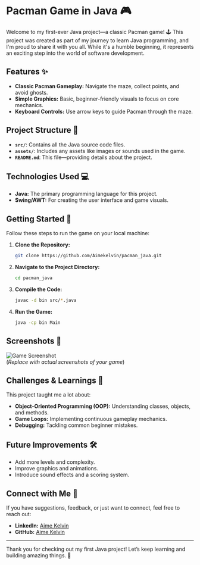 # Pacman Game in Java 🎮

Welcome to my first-ever Java project—a classic Pacman game! 🕹️ This project was created as part of my journey to learn Java programming, and I'm proud to share it with you all. While it's a humble beginning, it represents an exciting step into the world of software development. 

## Features ✨
- **Classic Pacman Gameplay:** Navigate the maze, collect points, and avoid ghosts.
- **Simple Graphics:** Basic, beginner-friendly visuals to focus on core mechanics.
- **Keyboard Controls:** Use arrow keys to guide Pacman through the maze.

## Project Structure 📂
- **`src/`**: Contains all the Java source code files.
- **`assets/`**: Includes any assets like images or sounds used in the game.
- **`README.md`**: This file—providing details about the project.

## Technologies Used 💻
- **Java:** The primary programming language for this project.
- **Swing/AWT:** For creating the user interface and game visuals.

## Getting Started 🚀

Follow these steps to run the game on your local machine:

1. **Clone the Repository:**
   ```bash
   git clone https://github.com/Aimekelvin/pacman_java.git
   ```

2. **Navigate to the Project Directory:**
   ```bash
   cd pacman_java
   ```

3. **Compile the Code:**
   ```bash
   javac -d bin src/*.java
   ```

4. **Run the Game:**
   ```bash
   java -cp bin Main
   ```

## Screenshots 📸
![Game Screenshot](https://via.placeholder.com/800x400?text=Screenshot+Coming+Soon)  
(*Replace with actual screenshots of your game*)

## Challenges & Learnings 🧠
This project taught me a lot about:
- **Object-Oriented Programming (OOP):** Understanding classes, objects, and methods.
- **Game Loops:** Implementing continuous gameplay mechanics.
- **Debugging:** Tackling common beginner mistakes.

## Future Improvements 🛠️
- Add more levels and complexity.
- Improve graphics and animations.
- Introduce sound effects and a scoring system.

## Connect with Me 🤝
If you have suggestions, feedback, or just want to connect, feel free to reach out:
- **LinkedIn:** [Aime Kelvin](https://www.linkedin.com/in/aimekelvin)  
- **GitHub:** [Aime Kelvin](https://github.com/Aimekelvin)

---
Thank you for checking out my first Java project! Let’s keep learning and building amazing things. 🚀
